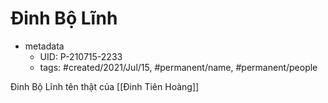 ---
---

# Đinh Bộ Lĩnh

- metadata
	- UID: P-210715-2233
	- tags: #created/2021/Jul/15, #permanent/name, #permanent/people 

Đinh Bộ Lĩnh tên thật của [[Đinh Tiên Hoàng]]